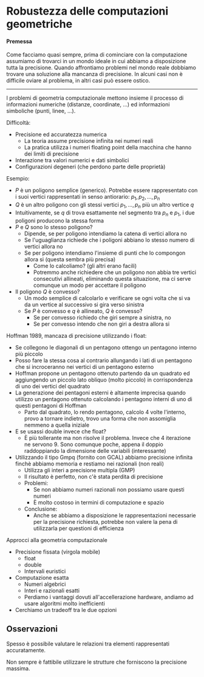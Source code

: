 # Robustezza delle computazioni geometriche

#### Premessa

Come facciamo quasi sempre, prima di cominciare con la computazione assumiamo di trovarci in un mondo ideale in cui abbiamo a disposizione tutta la precisione.
Quando affrontiamo problemi nel mondo reale dobbiamo trovare una soluzione alla mancanza di precisione. In alcuni casi non è difficile oviare al problema, in altri casi può essere ostico.

---

I problemi di geometria computazionale mettono insieme il processo di informazioni numeriche (distanze, coordinate, ...) ed informazioni simboliche (punti, linee, ...).

Difficoltà:
* Precisione ed accuratezza numerica
  * La teoria assume precisione infinita nei numeri reali
  * La pratica utilizza i numeri floating point della macchina che hanno dei limiti di precisione
* Interazione tra valori numerici e dati simbolici
* Configurazioni degeneri (che perdono parte delle proprietà)

Esempio:
* $P$ è un poligono semplice (generico). Potrebbe essere rappresentato con i suoi vertici rappresentati in senso antiorario: $p_1,p_2,...,p_n$
* $Q$ è un altro poligono con gli stessi vertici $p_1,...,p_n$ più un altro vertice $q$
* Intuitivamente, se $q$ di trova esattamente nel segmento tra $p_n$ e $p_1$, i due poligoni producono la stessa forma
* $P$ e $Q$ sono lo stesso poligono?
  * Dipende, se per poligono intendiamo la catena di vertici allora no
  * Se l'uguaglianza richiede che i poligoni abbiano lo stesso numero di vertici allora no
  * Se per poligono intendiamo l'insieme di punti che lo compongon allora si (questa sembra più precisa)
    * Come lo calcoliamo? (gli altri erano facili)
    * Potremmo anche richiedere che un poligono non abbia tre vertici consecutivi allineati, eliminando questa situazione, ma ci serve comunque un modo per accettare il poligono
* Il poligono $Q$ è convesso?
  * Un modo semplice di calcolarlo e verificare se ogni volta che si va da un vertice al successivo si gira verso sinistra
  * Se $P$ è convesso e $q$ è allineato, $Q$ è convesso?
    * Se per convesso richiedo che giri sempre a sinistra, no
    * Se per convesso intendo che non giri a destra allora si

Hoffman 1989, mancaza di precisione utilizzando i float:
* Se collegono le diagonali di un pentagono ottengo un pentagono interno più piccolo
* Posso fare la stessa cosa al contrario allungando i lati di un pentagono che si incroceranno nei vertici di un pentagono esterno
* Hoffman propone un pentagono ottenuto partendo da un quadrato ed aggiungendo un piccolo lato obliquo (molto piccolo) in corrispondenza di uno dei vertici del quadrato
* La generazione dei pentagoni esterni è altamente imprecisa quando utilizzo un pentagono ottenuto calcolando i pentagono interni di uno di questi pentagoni di Hoffman
  * Parto dal quadrato, lo rendo pentagono, calcolo 4 volte l'interno, provo a tornare indietro, trovo una forma che non assomiglia nemmeno a quella iniziale
* E se usassi double invece che float?
  * È più tollerante ma non risolve il problema. Invece che 4 iterazione ne servono 9. Sono comunque poche, appena il doppio raddoppiando la dimensione delle variabili (interessante)
* Utilizzando il tipo Gmpq (fornito con GCAL) abbiamo precisione infinita finchè abbiamo memoria e restiamo nei razionali (non reali)
  * Utilizza gli interi a precisione multipla (GMP)
  * Il risultato è perfetto, non c'è stata perdita di precisione
  * Problemi:
    * Se non abbiamo numeri razionali non possiamo usare questi numeri
    * È molto costoso in termini di computazione e spazio
  * Conclusione:
    * Anche se abbiamo a disposizione le rappresentazioni necessarie per la precisione richiesta, potrebbe non valere la pena di utilizzarla per questioni di efficienza

Approcci alla geometria computazionale
* Precisione fissata (virgola mobile)
  * float
  * double
  * Intervali euristici
* Computazione esatta
  * Numeri algebrici
  * Interi e razionali esatti
  * Perdiamo i vantaggi dovuti all'accellerazione hardware, andiamo ad usare algoritmi molto inefficienti
* Cerchiamo un tradeoff tra le due opzioni

## Osservazioni

Spesso è possibile valutare le relazioni tra elementi rappresentati accuratamente.

Non sempre è fattibile utilizzare le strutture che forniscono la precisione massima.
